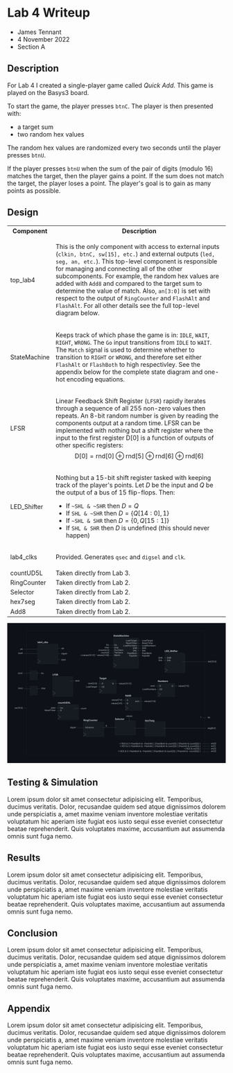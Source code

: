 # Lab 4 Writeup
- James Tennant
- 4 November 2022
- Section A

## Description

For Lab 4 I created a single-player game called *Quick Add*.
This game is played on the Basys3 board.

To start the game, the player presses `btnC`. The player is then presented with:

- a target sum
- two random hex values

The random hex values are randomized every two seconds until the player presses `btnU`.


If the player presses `btnU` when the sum of the pair of digits (modulo 16) matches the target, then the player gains a point. If the sum does not match the target, the player loses a point. The player's goal is to gain as many points as possible.

## Design

<table>
<tr>
<th>Component</th><th>Description</th>
</td>
</tr>
<tr>
<td>top_lab4</td>
<td>

This is the only component with access to external inputs (`clkin, btnC, sw[15], etc.`) and external outputs (`led, seg, an, etc.`). This top-level component is responsible for managing and connecting all of the other subcomponents. For example, the random hex values are added with `Add8` and compared to the target sum to determine the value of match. Also, `an[3:0]` is set with respect to the output of `RingCounter` and `FlashAlt` and `FlashAlt`. For all other details see the full top-level diagram below.

</td>
</tr>
<tr>
<td>StateMachine</td>
<td>

Keeps track of which phase the game is in: `IDLE`, `WAIT`, `RIGHT`, `WRONG`. The `Go` input transitions from `IDLE` to `WAIT`. The `Match` signal is used to determine whether to transition to `RIGHT` or `WRONG`, and therefore set either `FlashAlt` or `FlashBoth` to high respectivley. See the appendix below for the complete state diagram and one-hot encoding equations.

</td>
</tr>
<tr>
<td>LFSR</td>
<td>

Linear Feedback Shift Register (`LFSR`) rapidly iterates through a sequence of all 255 non-zero values then repeats. An 8-bit random number is given by reading the components output at a random time. LFSR can be implemented with nothing but a shift register where the input to the first register $\text{D[0]}$ is a function of outputs of other specific registers: $$\text{D[0]} = \text{rnd[0]} \oplus \text{rnd[5]} \oplus \text{rnd[6]} \oplus \text{rnd[6]}$$

</td>
</tr>
<tr>
<td>LED_Shifter</td>
<td>

Nothing but a 15-bit shift register tasked with keeping track of the player's points. Let $D$ be the input and $Q$ be the output of a bus of 15 flip-flops. Then:
- If `~SHL & ~SHR` then $D = Q$
- If `SHL & ~SHR` then $D = \{Q[14:0],1\}$
- If `~SHL & SHR` then $D = \{0,Q[15:1]\}$
- If `SHL & SHR` then $D$ is undefined (this should never happen)

</td>
</tr>
<tr>
<td>lab4_clks</td>
<td>

Provided. Generates `qsec` and `digsel` and `clk`.

</td>
</tr>
<tr>
<tr><td>countUD5L</td><td>Taken directly from Lab 3.</td></tr>
<tr><td>RingCounter</td><td>Taken directly from Lab 2.</td></tr>
<tr><td>Selector</td><td>Taken directly from Lab 2.</td></tr>
<tr><td>hex7seg</td><td>Taken directly from Lab 2.</td></tr>
<tr><td>Add8</td><td>Taken directly from Lab 2.</td></tr>
<table>

![top-level diagram](top-diagram2.jpg)

## Testing & Simulation
Lorem ipsum dolor sit amet consectetur adipisicing elit. Temporibus, ducimus veritatis. Dolor, recusandae quidem sed atque dignissimos dolorem unde perspiciatis a, amet maxime veniam inventore molestiae veritatis voluptatum hic aperiam iste fugiat eos iusto sequi esse eveniet consectetur beatae reprehenderit. Quis voluptates maxime, accusantium aut assumenda omnis sunt fuga nemo.

## Results
Lorem ipsum dolor sit amet consectetur adipisicing elit. Temporibus, ducimus veritatis. Dolor, recusandae quidem sed atque dignissimos dolorem unde perspiciatis a, amet maxime veniam inventore molestiae veritatis voluptatum hic aperiam iste fugiat eos iusto sequi esse eveniet consectetur beatae reprehenderit. Quis voluptates maxime, accusantium aut assumenda omnis sunt fuga nemo.

## Conclusion
Lorem ipsum dolor sit amet consectetur adipisicing elit. Temporibus, ducimus veritatis. Dolor, recusandae quidem sed atque dignissimos dolorem unde perspiciatis a, amet maxime veniam inventore molestiae veritatis voluptatum hic aperiam iste fugiat eos iusto sequi esse eveniet consectetur beatae reprehenderit. Quis voluptates maxime, accusantium aut assumenda omnis sunt fuga nemo.

## Appendix
Lorem ipsum dolor sit amet consectetur adipisicing elit. Temporibus, ducimus veritatis. Dolor, recusandae quidem sed atque dignissimos dolorem unde perspiciatis a, amet maxime veniam inventore molestiae veritatis voluptatum hic aperiam iste fugiat eos iusto sequi esse eveniet consectetur beatae reprehenderit. Quis voluptates maxime, accusantium aut assumenda omnis sunt fuga nemo.
